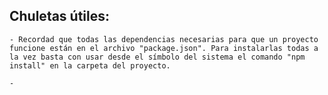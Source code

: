 ## Chuletas útiles: ##

    - Recordad que todas las dependencias necesarias para que un proyecto funcione están en el archivo "package.json". Para instalarlas todas a la vez basta con usar desde el símbolo del sistema el comando "npm install" en la carpeta del proyecto.

    - 